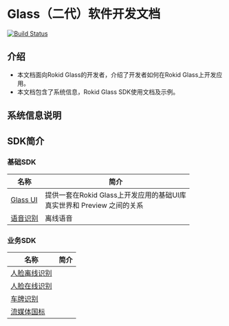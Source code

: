 # Glass（二代）软件开发文档

[![Build Status](https://travis-ci.org/RokidGlass/glass2-docs.svg?branch=master)](https://travis-ci.org/github/RokidGlass/glass2-docs)

## 介绍
-   本文档面向Rokid Glass的开发者，介绍了开发者如何在Rokid Glass上开发应用。   
-   本文档包含了系统信息，Rokid Glass SDK使用文档及示例。

## 系统信息说明
## SDK简介
### 基础SDK
|名称|简介|
|---|---|
| [Glass UI](2-sdk/5-ui-sdk/index.md) | 提供一套在Rokid Glass上开发应用的基础UI库<br>真实世界和 Preview 之间的关系<br>|
| [语音识别](2-sdk/3-voice-sdk/index.md)| 离线语音|

### 业务SDK
|名称|简介|
|---|---|
| [人脸离线识别](2-sdk/1-face-sdk/index.md) | |
| [人脸在线识别](2-sdk/1-face-online-sdk/index.md)| |
| [车牌识别](2-sdk/2-lpr-sdk/index.md)| |
| [流媒体国标](2-sdk/6-gb28181-sdk/index.md)| |